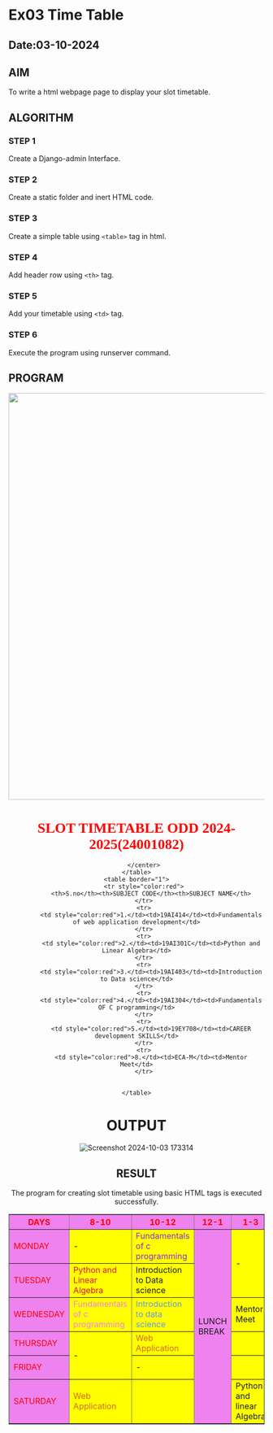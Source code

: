 # Ex03 Time Table
## Date:03-10-2024

## AIM
To write a html webpage page to display your slot timetable.

## ALGORITHM
### STEP 1
Create a Django-admin Interface.

### STEP 2
Create a static folder and inert HTML code.

### STEP 3
Create a simple table using ```<table>``` tag in html.

### STEP 4
Add header row using ```<th>``` tag.

### STEP 5
Add your timetable using ```<td>``` tag.

### STEP 6
Execute the program using runserver command.

## PROGRAM
<html>
</style>
</head>
<body>
    <center>
        <img src="C:\Users\admin\Desktop\new html\Screenshot 2024-10-03 171846.png" width="800px">
        <h1 style="color:red;font-family:'Times New Roman', Times, serif;" > SLOT TIMETABLE ODD 2024-2025(24001082)</h1>
        <table border="1" cellpadding="10" bgcolor="yellow" >
            <TR style="color:red" bgcolor="violet">
                <TH>DAYS</TH><TH>8-10</TH><TH>10-12</TH><th>12-1</th><TH>1-3</TH><TH>3-5</TH>
            </TR>
            <tr>
                <td style="color:red" bgcolor="violet">MONDAY</td><td>   -</td><td style="color: blueviolet;">Fundamentals of c programming</td><td rowspan="6" bgcolor="violet">LUNCH BREAK</td><td rowspan="2">-</td><td style="color:chocolate">Web Application</td>
            </tr>
            <tr>
                <td style="color:red" bgcolor="violet">TUESDAY</td><td  style="color:crimson;">Python and Linear Algebra</td><td>Introduction to Data science</td><td style="color:forestgreen;">python and linear Algebra</td>
            </tr>
            <tr>
                <td style="color:red" bgcolor="violet">WEDNESDAY</td><td style="color:violet;">Fundamentals of c programming</td><td style="color:cornflowerblue;">Introduction to data science</td><td>Mentor Meet</td><td style="color:crimson;">python and linear Algebra</td>
            </tr>
            <tr>
                <td style="color:red" bgcolor="violet">THURSDAY</td><td rowspan="2">-</td><td  style="color:chocolate">Web Application</td><td style="color:forestgreen;"></td><td>-</td>
            </tr>
            <tr>
                <td style="color:red" bgcolor="violet">FRIDAY</td><td>-</td><td style="color:violet;"></td><td style="color: blueviolet;">Career development</td>
            </tr>
            <tr>
                <td style="color:red" bgcolor="violet">SATURDAY</td><td  style="color:chocolate">Web Application</td><td style="color:cornflowerblue;"></td><td>Python and linear Algebra</td><td style="color: teal;"></td>
            </tr>
            
        </center>
    </table>
    <table border="1">
        <tr style="color:red">
            <th>S.no</th><th>SUBJECT CODE</th><th>SUBJECT NAME</th>
        </tr>
        <tr>
            <td style="color:red">1.</td><td>19AI414</td><td>Fundamentals of web application development</td>
        </tr>
        <tr>
            <td style="color:red">2.</td><td>19AI301C</td><td>Python and Linear Algebra</td>
        </tr>
        <tr>
            <td style="color:red">3.</td><td>19AI403</td><td>Introduction to Data science</td>
        </tr>
        <tr>
            <td style="color:red">4.</td><td>19AI304</td><td>Fundamentals OF C programming</td>
        </tr>
        <tr>
            <td style="color:red">5.</td><td>19EY708</td><td>CAREER development SKILLS</td>
        </tr>
        <tr>
            <td style="color:red">8.</td><td>ECA-M</td><td>Mentor Meet</td>
        </tr>


    </table>
    
</body>
</html>

# OUTPUT
![Screenshot 2024-10-03 173314](https://github.com/user-attachments/assets/185fef7a-ce3b-4fad-89cb-31bf1c895d36)



## RESULT
The program for creating slot timetable using basic HTML tags is executed successfully.

